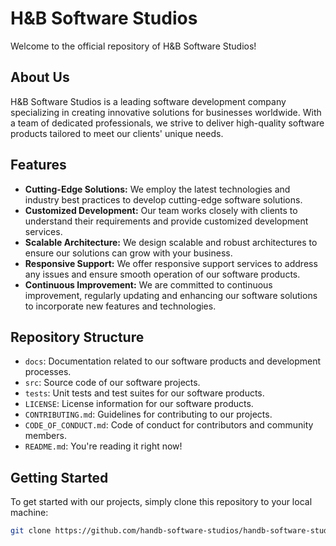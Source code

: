 # H&B Software Studios

Welcome to the official repository of H&B Software Studios! 

## About Us
H&B Software Studios is a leading software development company specializing in creating innovative solutions for businesses worldwide. With a team of dedicated professionals, we strive to deliver high-quality software products tailored to meet our clients' unique needs.

## Features
- **Cutting-Edge Solutions:** We employ the latest technologies and industry best practices to develop cutting-edge software solutions.
- **Customized Development:** Our team works closely with clients to understand their requirements and provide customized development services.
- **Scalable Architecture:** We design scalable and robust architectures to ensure our solutions can grow with your business.
- **Responsive Support:** We offer responsive support services to address any issues and ensure smooth operation of our software products.
- **Continuous Improvement:** We are committed to continuous improvement, regularly updating and enhancing our software solutions to incorporate new features and technologies.

## Repository Structure
- `docs`: Documentation related to our software products and development processes.
- `src`: Source code of our software projects.
- `tests`: Unit tests and test suites for our software products.
- `LICENSE`: License information for our software products.
- `CONTRIBUTING.md`: Guidelines for contributing to our projects.
- `CODE_OF_CONDUCT.md`: Code of conduct for contributors and community members.
- `README.md`: You're reading it right now!

## Getting Started
To get started with our projects, simply clone this repository to your local machine:
```bash
git clone https://github.com/handb-software-studios/handb-software-studios.git
